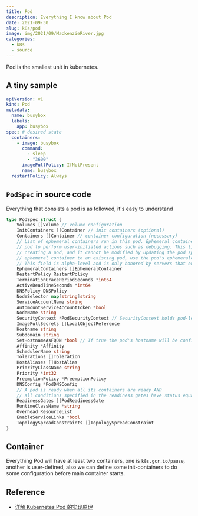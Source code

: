 ```yaml
---
title: Pod
description: Everything I know about Pod
date: 2021-09-30
slug: k8s/pod
image: img/2021/09/MackenzieRiver.jpg
categories:
  - k8s
  - source
---
```


Pod is the smallest unit in kubernetes.

## A tiny sample

```yml
apiVersion: v1
kind: Pod
metadata:
  name: busybox
  labels:
    app: busybox
spec: # desired state
  containers:
    - image: busybox
      command:
        - sleep
        - "3600"
      imagePullPolicy: IfNotPresent
      name: busybox
  restartPolicy: Always
```

## `PodSpec` in source code

Everything that consists a pod is as followed, it's easy to understand 

```go
type PodSpec struct {
    Volumes []Volume // volume configuration
	InitContainers []Container // init containers (optional)
	Containers []Container // container configuration (necessary)
    // List of ephemeral containers run in this pod. Ephemeral containers may be run in an existing
	// pod to perform user-initiated actions such as debugging. This list cannot be specified when
	// creating a pod, and it cannot be modified by updating the pod spec. In order to add an
	// ephemeral container to an existing pod, use the pod's ephemeralcontainers subresource.
	// This field is alpha-level and is only honored by servers that enable the EphemeralContainers feature.
	EphemeralContainers []EphemeralContainer
	RestartPolicy RestartPolicy
	TerminationGracePeriodSeconds *int64
	ActiveDeadlineSeconds *int64
	DNSPolicy DNSPolicy
	NodeSelector map[string]string
	ServiceAccountName string
	AutomountServiceAccountToken *bool
	NodeName string
	SecurityContext *PodSecurityContext // SecurityContext holds pod-level security attributes and common container settings.
	ImagePullSecrets []LocalObjectReference
	Hostname string
	Subdomain string
	SetHostnameAsFQDN *bool // If true the pod's hostname will be configured as the pod's FQDN, rather than the leaf name (the default).
	Affinity *Affinity
	SchedulerName string
	Tolerations []Toleration
	HostAliases []HostAlias
	PriorityClassName string
	Priority *int32
	PreemptionPolicy *PreemptionPolicy
	DNSConfig *PodDNSConfig
	// A pod is ready when all its containers are ready AND
	// all conditions specified in the readiness gates have status equal to "True"
	ReadinessGates []PodReadinessGate
	RuntimeClassName *string
	Overhead ResourceList
	EnableServiceLinks *bool
	TopologySpreadConstraints []TopologySpreadConstraint
}
```

## Container

Everything Pod will have at least two containers, one is `k8s.gcr.io/pause`, another is user-defined, also we can define some init-containers to do some configuration before main container starts.

## Reference

- [详解 Kubernetes Pod 的实现原理](https://draveness.me/kubernetes-pod/)
